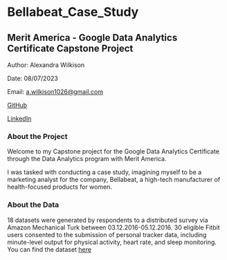 # Bellabeat_Case_Study
## Merit America - Google Data Analytics Certificate Capstone Project
Author: Alexandra Wilkison 

Date: 08/07/2023 

Email: a.wilkison1026@gmail.com 

[GitHub](https://github.com/arwilkison?tab=repositories)

[LinkedIn](https://linkedin.com/in/alexwilkison)

### About the Project
Welcome to my Capstone project for the Google Data Analytics Certificate through the Data Analytics program with Merit America.  

I was tasked with conducting a case study, imagining myself to be a marketing analyst for the company, Bellabeat, a high-tech manufacturer of health-focused products for women.  
### About the Data
18 datasets were generated by respondents to a distributed survey via Amazon Mechanical Turk between 03.12.2016-05.12.2016. 
30 eligible Fitbit users consented to the submission of personal tracker data, including minute-level output for physical activity, heart rate, and sleep monitoring. 
You can find the dataset [here](https://www.kaggle.com/datasets/arashnic/fitbit)
